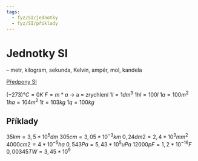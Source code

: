 ```yaml
---
tags:
  - fyz/SI/jednotky
  - fyz/SI/příklady
---
```

# Jednotky SI
– metr, kilogram, sekunda, Kelvin, ampér, mol, kandela 

[Předpony SI](./Veličiny.md#Jednotky%20SI)

$(-273)°C = 0K$
$F = m*a$
-> a = zrychlení 
$1l = 1dm^3$
$1hl = 100l$
$1a = 100m^2$
$1ha = 104m^2$ 
$1t = 103kg$
$1q = 100kg$

## Příklady
$35km = 3,5 * 10^5dm$
$305cm = 3,05 * 10^{-3}km$
$0,24 dm2 = 2,4 * 10^3mm^2$
$4000cm2 = 4 * 10^{-5} ha$
$0,543Pa = 5,43 * 10^5 uPa$
$12000pF = 1,2 * 10^{-16}F$
$0,00345TW = 3,45 * 10^9$